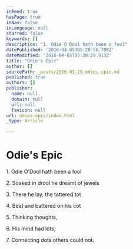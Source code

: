 ```yaml
---
inFeed: true
hasPage: true
inNav: false
inLanguage: null
starred: false
keywords: []
description: "1. Odie O'Dool hath been a fool"
datePublished: '2016-04-05T05:28:56.708Z'
dateModified: '2016-04-05T05:28:25.913Z'
title: "Odie's Epic"
author: []
sourcePath: _posts/2016-03-29-odies-epic.md
published: true
authors: []
publisher:
  name: null
  domain: null
  url: null
  favicon: null
url: odies-epic/index.html
_type: Article

---
```

# Odie's Epic

1\. Odie O'Dool hath been a fool

2\. Soaked in drool he dreamt of jewels

3\. There he lay, the tattered tot

4\. Beat and battered on his cot

5\. Thinking thoughts, 

6\. His mind had lots,

7\. Connecting dots others could not.